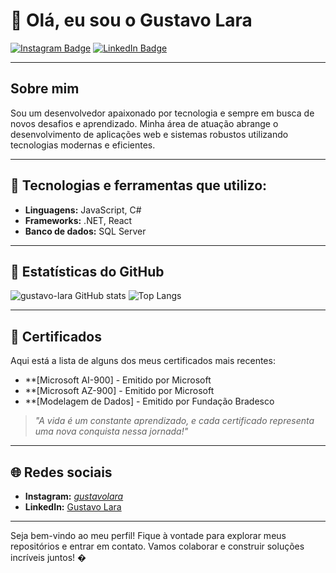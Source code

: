 # 👋 Olá, eu sou o Gustavo Lara 

[![Instagram Badge](https://img.shields.io/badge/-Instagram-E4405F?style=flat-square&logo=instagram&logoColor=white&link=https://www.instagram.com/_gustavolara_/)](https://www.instagram.com/_gustavolara_/)
[![LinkedIn Badge](https://img.shields.io/badge/-LinkedIn-0077B5?style=flat-square&logo=linkedin&logoColor=white&link=https://www.linkedin.com/in/gustavo-lara-2950a32b3/)](https://www.linkedin.com/in/gustavo-lara-2950a32b3/)

---

## Sobre mim
Sou um desenvolvedor apaixonado por tecnologia e sempre em busca de novos desafios e aprendizado. Minha área de atuação abrange o desenvolvimento de aplicações web e sistemas robustos utilizando tecnologias modernas e eficientes.

---

## 🚀 Tecnologias e ferramentas que utilizo:

- **Linguagens:** JavaScript, C#
- **Frameworks:** .NET, React
- **Banco de dados:** SQL Server

---

## 🌟 Estatísticas do GitHub

![gustavo-lara GitHub stats](https://github-readme-stats.vercel.app/api?username=gustavo-lara&show_icons=true&theme=dracula)
![Top Langs](https://github-readme-stats.vercel.app/api/top-langs/?username=gustavo-lara&layout=compact&langs_count=6&theme=dracula)

---

## 📜 Certificados
Aqui está a lista de alguns dos meus certificados mais recentes:

- **[Microsoft AI-900] - Emitido por Microsoft
- **[Microsoft AZ-900] - Emitido por Microsoft
- **[Modelagem de Dados] - Emitido por Fundação Bradesco

> _"A vida é um constante aprendizado, e cada certificado representa uma nova conquista nessa jornada!"_

---

## 🌐 Redes sociais
- **Instagram:** [_gustavolara_](https://www.instagram.com/_gustavolara_/)
- **LinkedIn:** [Gustavo Lara](https://www.linkedin.com/in/gustavo-lara-2950a32b3/)

---

Seja bem-vindo ao meu perfil! Fique à vontade para explorar meus repositórios e entrar em contato. Vamos colaborar e construir soluções incríveis juntos! �